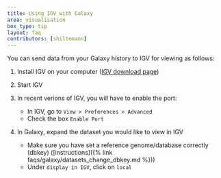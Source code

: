 ```yaml
---
title: Using IGV with Galaxy
area: visualisation
box_type: tip
layout: faq
contributors: [shiltemann]
---
```


You can send data from your Galaxy history to IGV for viewing as follows:

1. Install IGV on your computer ([IGV download page](https://software.broadinstitute.org/software/igv/download))
2. Start IGV
3. In recent verions of IGV, you will have to enable the port:
   - In IGV, go to `View > Preferences > Advanced`
   - Check the box `Enable Port`

4. In Galaxy, expand the dataset you would like to view in IGV
   - Make sure you have set a reference genome/database correctly (dbkey) ([instructions]({% link faqs/galaxy/datasets_change_dbkey.md %}))
   - Under `display in IGV`, click on `local`
